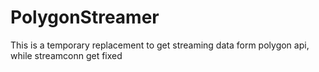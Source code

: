 # PolygonStreamer
This is a temporary replacement to get streaming data form polygon api, while streamconn get fixed
